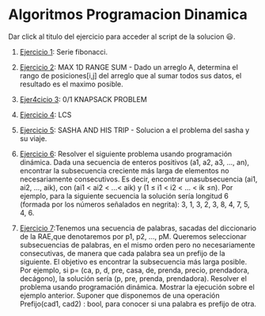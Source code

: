 # Algoritmos Programacion Dinamica

Dar click al titulo del ejercicio para acceder al script de la solucion 😃.

1. [Ejercicio 1](/Scripts/main54.cpp): Serie fibonacci.

2. [Ejercicio 2](/Scripts/main51.cpp): MAX 1D RANGE SUM - Dado un arreglo A, determina el rango de posiciones[i,j] del arreglo que al sumar todos sus datos, el resultado es el maximo posible.

3. [Ejer4cicio 3](/Scripts/main52.cpp): 0/1 KNAPSACK PROBLEM

4. [Ejercicio 4](/Scripts/main53.cpp): LCS

5. [Ejercicio 5](/Scripts/main55.cpp): SASHA AND HIS TRIP - Solucion a el problema del sasha y su viaje.

6. [Ejercicio 6](/Scripts/main56.cpp): Resolver el siguiente problema usando programación dinámica. Dada una secuencia de enteros positivos (a1, a2, a3, ..., an), encontrar la subsecuencia creciente más larga de elementos no necesariamente consecutivos. Es decir, encontrar unasubsecuencia (ai1, ai2, ..., aik), con (ai1 < ai2 < ...< aik) y (1 ≤ i1 < i2 < ... < ik ≤n). Por ejemplo, para la siguiente secuencia la solución sería longitud 6 (formada por los números señalados en negrita): 3, 1, 3, 2, 3, 8, 4, 7, 5, 4, 6. 

7. [Ejercicio 7](/Scripts/main57.cpp):Tenemos una secuencia de palabras, sacadas del diccionario de la RAE,que denotaremos por p1, p2, ..., pM. Queremos seleccionar subsecuencias de palabras, en el mismo orden pero no necesariamente consecutivas, de manera que cada palabra sea un prefijo de la siguiente. El objetivo es encontrar la subsecuencia más larga posible. Por ejemplo, si p= (ca, p, d, pre, casa, de, prenda, precio, prendadora, decágono), la solución sería (p, pre, prenda, prendadora). Resolver el
problema usando programación dinámica. Mostrar la ejecución sobre el ejemplo
anterior. Suponer que disponemos de una operación Prefijo(cad1, cad2) : bool, para
conocer si una palabra es prefijo de otra. 
